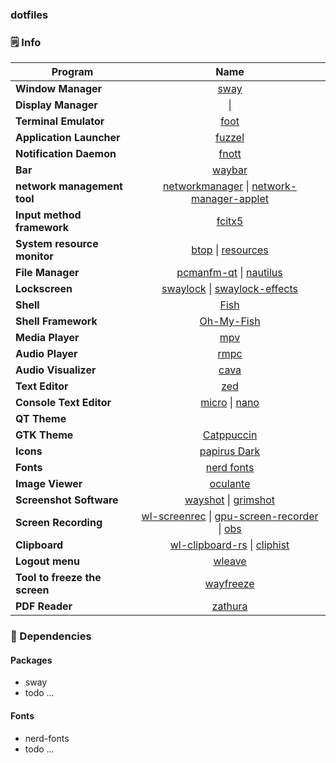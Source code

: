 ### dotfiles

### 🗒️ Info

|Program|Name|
| - | :--: |
|**Window Manager**|[sway](https://github.com/swaywm/sway)|
|**Display Manager**|[]() \| []() | [greetd](https://git.sr.ht/~kennylevinsen/greetd) + [gtkgreet](https://git.sr.ht/~kennylevinsen/gtkgreet)|
|**Terminal Emulator**|[foot](https://codeberg.org/dnkl/foot)|
|**Application Launcher**|[fuzzel](https://codeberg.org/dnkl/fuzzel)|
|**Notification Daemon**|[fnott](https://codeberg.org/dnkl/fnott)|
|**Bar**|[waybar](https://github.com/Alexays/Waybar)|
|**network management tool**|[networkmanager](https://networkmanager.dev/) \| [network-manager-applet](https://gitlab.gnome.org/GNOME/network-manager-applet)|
|**Input method framework**|[fcitx5](https://github.com/fcitx/fcitx5)|
|**System resource monitor**|[btop](https://github.com/aristocratos/btop) \| [resources](https://github.com/nokyan/resources)|
|**File Manager**|[pcmanfm-qt](https://github.com/lxqt/pcmanfm-qt) \| [nautilus](https://wiki.gnome.org/action/show/Apps/Files?action=show&redirect=Apps%2FNautilus)|
|**Lockscreen**|[swaylock](https://github.com/swaywm/swaylock) \| [swaylock-effects](https://github.com/mortie/swaylock-effects)|
|**Shell**|[Fish](https://github.com/fish-shell/fish-shell)|
|**Shell Framework**|[Oh-My-Fish](https://github.com/oh-my-fish/oh-my-fish)|
|**Media Player**|[mpv](https://github.com/mpv-player/mpv)|
|**Audio Player**|[rmpc](https://github.com/mierak/rmpc)
|**Audio Visualizer**|[cava](https://github.com/karlstav/cava)|
|**Text Editor**|[zed](https://github.com/neovim/neovim)|
|**Console Text Editor**|[micro](https://github.com/zyedidia/micro) \| [nano](https://cgit.git.savannah.gnu.org/cgit/nano.git)|
|**QT Theme**|[]()|
|**GTK Theme**|[Catppuccin](https://github.com/catppuccin/gtk)|
|**Icons**|[papirus Dark](https://github.com/PapirusDevelopmentTeam/papirus-icon-theme)|
|**Fonts**|[nerd fonts](https://github.com/ryanoasis/nerd-fonts)|
|**Image Viewer**|[oculante](https://github.com/woelper/oculante)|
|**Screenshot Software**| [wayshot](https://git.sr.ht/~shinyzenith/wayshot) \| [grimshot](https://github.com/swaywm/sway/blob/master/contrib/grimshot)|
|**Screen Recording**|[wl-screenrec](https://github.com/russelltg/wl-screenrec) \| [gpu-screen-recorder](https://git.dec05eba.com/gpu-screen-recorder/about/) \| [obs](https://obsproject.com)|
|**Clipboard**|[wl-clipboard-rs](https://github.com/YaLTeR/wl-clipboard-rs) \| [cliphist](https://github.com/sentriz/cliphist)|
|**Logout menu**|[wleave](https://github.com/AMNatty/wleave)|
|**Tool to freeze the screen**|[wayfreeze](https://github.com/Jappie3/wayfreeze)|
|**PDF Reader**|[zathura](https://github.com/pwmt/zathura)|
### 🔨 Dependencies
#### Packages
  - sway
  - todo ...
#### Fonts
  - nerd-fonts
  - todo ...
